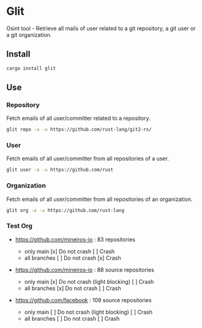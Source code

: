 # Glit

Osint tool - Retrieve all mails of user related to a git repository, a git user or a git organization.

## Install

```bash
cargo install glit
```

## Use

### Repository

Fetch emails of all user/committer related to a repository.

```bash
glit repo -a -u https://github.com/rust-lang/git2-rs/
```

### User

Fetch emails of all user/committer from all repositories of a user.

```bash
glit user -a -u https://github.com/rust
```

### Organization

Fetch emails of all user/committer from all repositories of an organization.

```bash
glit org -a -u https://github.com/rust-lang
```



### Test Org

- https://github.com/mineiros-io : 83 repositories
  - only main
    [x] Do not crash
    [ ] Crash
  - all branches
    [ ] Do not crash
    [x] Crash

- https://github.com/mineiros-io : 88 source repositories
  - only main
    [x] Do not crash (light blocking)
    [ ] Crash
  - all branches
    [x] Do not crash
    [ ] Crash

- https://github.com/facebook : 109 source repositories
  - only main
    [ ] Do not crash (light blocking)
    [ ] Crash
  - all branches
    [ ] Do not crash
    [ ] Crash